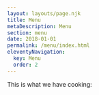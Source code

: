```yaml
---
layout: layouts/page.njk
title: Menu
metaDescription: Menu
section: menu
date: 2018-01-01
permalink: /menu/index.html
eleventyNavigation:
  key: Menu
  order: 2
---
```

This is what we have cooking: